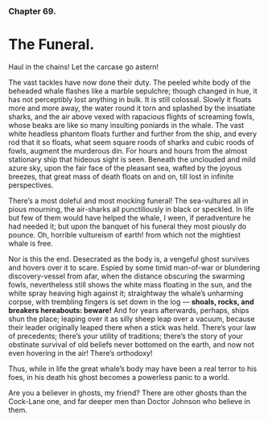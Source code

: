 ### Chapter 69.

# The Funeral.

Haul in the chains! Let the carcase go astern!

The vast tackles have now done their duty. The peeled white body of the
beheaded whale flashes like a marble sepulchre; though changed in hue, it has
not perceptibly lost anything in bulk. It is still colossal. Slowly it floats
more and more away, the water round it torn and splashed by the insatiate
sharks, and the air above vexed with rapacious flights of screaming fowls,
whose beaks are like so many insulting poniards in the whale. The vast white
headless phantom floats further and further from the ship, and every rod that
it so floats, what seem square roods of sharks and cubic roods of fowls,
augment the murderous din. For hours and hours from the almost stationary ship
that hideous sight is seen. Beneath the unclouded and mild azure sky, upon the
fair face of the pleasant sea, wafted by the joyous breezes, that great mass of
death floats on and on, till lost in infinite perspectives.

There’s a most doleful and most mocking funeral! The sea-vultures all in pious
mourning, the air-sharks all punctiliously in black or speckled. In life but
few of them would have helped the whale, I ween, if peradventure he had needed
it; but upon the banquet of his funeral they most piously do pounce. Oh,
horrible vultureism of earth! from which not the mightiest whale is free.

Nor is this the end. Desecrated as the body is, a vengeful ghost survives and
hovers over it to scare. Espied by some timid man-of-war or blundering
discovery-vessel from afar, when the distance obscuring the swarming fowls,
nevertheless still shows the white mass floating in the sun, and the white
spray heaving high against it; straightway the whale’s unharming corpse, with
trembling fingers is set down in the log — **shoals, rocks, and breakers
hereabouts: beware!** And for years afterwards, perhaps, ships shun the place;
leaping over it as silly sheep leap over a vacuum, because their leader
originally leaped there when a stick was held. There’s your law of precedents;
there’s your utility of traditions; there’s the story of your obstinate
survival of old beliefs never bottomed on the earth, and now not even hovering
in the air! There’s orthodoxy!

Thus, while in life the great whale’s body may have been a real terror to his
foes, in his death his ghost becomes a powerless panic to a world.

Are you a believer in ghosts, my friend? There are other ghosts than the
Cock-Lane one, and far deeper men than Doctor Johnson who believe in them.
